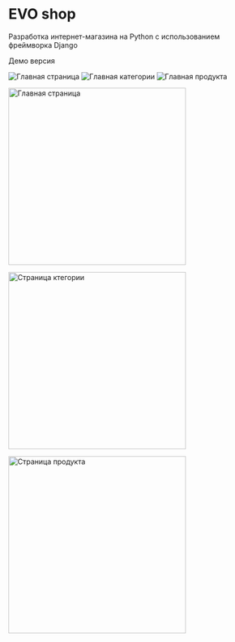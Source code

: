 # EVO shop

Разработка интернет-магазина на Python с использованием фреймворка Django

Демо версия

![Главная страница](https://github.com/AlexKaikin/EVOshop/tree/working/main/fixtures/demo/index.png?raw=true)
![Главная категории](https://github.com/AlexKaikin/EVOshop/tree/working/main/fixtures/demo/category.png?raw=true)
![Главная продукта](https://github.com/AlexKaikin/EVOshop/tree/working/main/fixtures/demo/product.png?raw=true)
<p>
  <img src="https://github.com/AlexKaikin/EVOshop/tree/working/main/fixtures/demo/index.png?raw=true" width="350" title="Главная страница">
</p>
<p>
  <img src="https://github.com/AlexKaikin/EVOshop/tree/working/main/fixtures/demo/category.png?raw=true" width="350" title="Страница ктегории">
</p>
<p>
  <img src="https://github.com/AlexKaikin/EVOshop/tree/working/main/fixtures/demo/product.png?raw=true" width="350" title="Страница продукта">
</p>